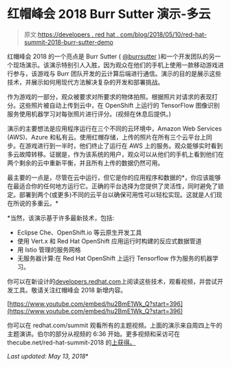 # 红帽峰会 2018 Burr Sutter 演示-多云

> 原文:[https://developers . red hat . com/blog/2018/05/10/red-hat-summit-2018-burr-sutter-demo](https://developers.redhat.com/blog/2018/05/10/red-hat-summit-2018-burr-sutter-demo)

红帽峰会 2018 的一个亮点是 Burr Sutter ( [@burrsutter](https://twitter.com/burrsutter) )和一个开发团队的另一个现场演示。该演示特别引人入胜，因为观众在他们的手机上使用一款移动游戏进行参与，该游戏与 Burr 团队开发的云计算后端进行通信。演示的目的是展示这些技术，并展示如何用现代方法解决复杂的开发和部署挑战。

作为游戏的一部分，观众被要求对所要求的物体拍照。根据照片对请求的表现打分。这些照片被自动上传到云中，在 OpenShift 上运行的 TensorFlow 图像识别服务使用机器学习对每张照片进行评分。(视频在休息后提供。)

演示的主要想法是应用程序运行在三个不同的云环境中，Amazon Web Services (AWS)、Azure 和私有云。使用红帽存储，上传的照片在所有三个云平台上同步。在游戏进行到一半时，他们终止了运行在 AWS 上的服务。观众能够实时看到多云故障转移。证据是，作为该系统的用户，观众可以从他们的手机上看到他们在两个剩余的云中重新平衡，并且所有上传的数据仍然可用。

最主要的一点是，尽管在云中运行，但它是你的应用程序和数据的*，你应该能够在最适合你的任何地方运行它。正确的平台选择为您提供了灵活性，同时避免了锁定。部署到两个(或更多)不同的云平台以确保可用性可以轻松实现。这就是人们现在所说的多重云。*

 *当然，该演示基于许多最新技术，包括:

*   Eclipse Che、OpenShift.io 等云原生开发工具
*   使用 Vert.x 和 Red Hat OpenShift 应用运行时构建的反应式数据管道
*   用 Istio 管理的服务网格
*   无服务器计算:在 Red Hat OpenShift 上运行 Tensorflow 作为服务的机器学习。

你可以在新设计的[developers.redhat.com](https://developers.redhat.com/)上阅读这些技术，观看视频，并尝试开发工具。敬请关注红帽峰会 2018 新增内容。

[https://www.youtube.com/embed/hu2BmE1Wk_Q?start=396](https://www.youtube.com/embed/hu2BmE1Wk_Q?start=396)

你可以在 redhat.com/summit 观看所有的主题视频。上面的演示来自周四上午的主题演讲。伯尔的部分从视频的 6:36 开始。更多视频和采访可在 thecube.net/red-hat-summit-2018 的[上获得。](https://www.thecube.net/red-hat-summit-2018)

*Last updated: May 13, 2018**